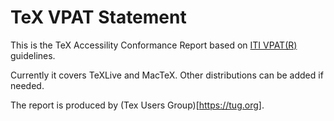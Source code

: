 # TeX VPAT Statement #

This is the TeX Accessility Conformance Report based on [ITI VPAT(R)](https://www.itic.org/policy/accessibility/vpat) guidelines.

Currently it covers TeXLive and MacTeX. Other distributions can be added if needed.

The report is produced by (Tex Users Group)[https://tug.org].
